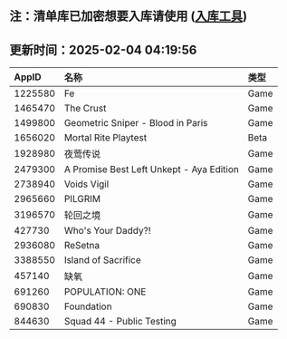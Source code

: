 ## 注：清单库已加密想要入库请使用 ([入库工具](https://github.com/BlankTMing/ManifestAutoUpdate/releases))

## 更新时间：2025-02-04 04:19:56
| AppID | 名称 | 类型  |
| :-------------------- | :----------------------------- | :----------- |
| 1225580 | Fe| Game |
| 1465470 | The Crust| Game |
| 1499800 | Geometric Sniper - Blood in Paris| Game |
| 1656020 | Mortal Rite Playtest| Beta |
| 1928980 | 夜莺传说| Game |
| 2479300 | A Promise Best Left Unkept - Aya Edition| Game |
| 2738940 | Voids Vigil| Game |
| 2965660 | PILGRIM| Game |
| 3196570 | 轮回之境| Game |
| 427730 | Who's Your Daddy?!| Game |
| 2936080 | ReSetna| Game |
| 3388550 | Island of Sacrifice| Game |
| 457140 | 缺氧| Game |
| 691260 | POPULATION: ONE| Game |
| 690830 | Foundation| Game |
| 844630 | Squad 44 - Public Testing| Game |
